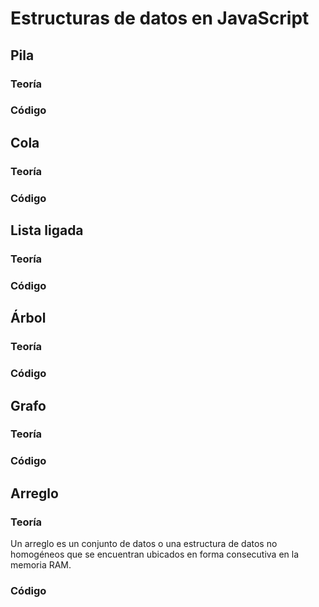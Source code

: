 # Estructuras de datos en JavaScript

## Pila

### Teoría

### Código

## Cola

### Teoría

### Código

## Lista ligada

### Teoría

### Código

## Árbol

### Teoría

### Código

## Grafo

### Teoría

### Código

## Arreglo

### Teoría

Un arreglo es un conjunto de datos o una estructura de datos no homogéneos que se encuentran ubicados en forma consecutiva en la memoria RAM.

### Código
